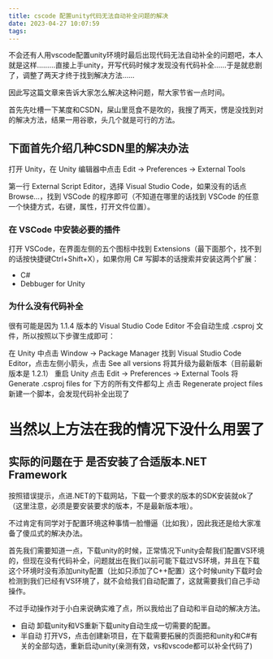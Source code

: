 ```yaml
---
title: cscode 配置unity代码无法自动补全问题的解决
date: 2023-04-27 10:07:59
tags:
---
```


不会还有人用vscode配置unity环境时最后出现代码无法自动补全的问题吧，本人就是这样………直接上手unity，开写代码时候才发现没有代码补全……于是就悲剧了，调整了两天才终于找到解决方法……  

因此写这篇文章来告诉大家怎么解决这种问题，帮大家节省一点时间。  

首先先吐槽一下某度和CSDN，屎山里觅食不是吹的，我搜了两天，愣是没找到对的解决方法，结果一用谷歌，头几个就是可行的方法。  

## 下面首先介绍几种CSDN里的解决办法

打开 Unity，在 Unity 编辑器中点击 Edit -> Preferences -> External Tools

第一行 External Script Editor，选择 Visual Studio Code，如果没有的话点 Browse…，找到 VSCode 的程序即可（不知道在哪里的话找到 VSCode 的任意一个快捷方式，右键，属性，打开文件位置）。

### 在 VSCode 中安装必要的插件  

打开 VSCode，在界面左侧的五个图标中找到 Extensions（最下面那个，找不到的话按快捷键Ctrl+Shift+X），如果你用 C# 写脚本的话搜索并安装这两个扩展：

* C#
* Debbuger for Unity

### 为什么没有代码补全  

很有可能是因为 1.1.4 版本的 Visual Studio Code Editor 不会自动生成 .csproj 文件，所以按照以下步骤生成即可：

在 Unity 中点击 Window -> Package Manager
找到 Visual Studio Code Editor，点击左侧小箭头，点击 See all versions
将其升级为最新版本（目前最新版本是 1.2.1）
重启 Unity
点击 Edit -> Preferences -> External Tools
将 Generate .csproj files for 下方的所有文件都勾上
点击 Regenerate project files
新建一个脚本，会发现代码补全出现了

# 当然以上方法在我的情况下没什么用罢了

## 实际的问题在于 是否安装了合适版本.NET Framework  

按照错误提示，点进.NET的下载网站，下载一个要求的版本的SDK安装就ok了（这里注意，必须是要安装要求的版本，不是最新版本哦）。  

不过肯定有同学对于配置环境这种事情一脸懵逼（比如我），因此我还是给大家准备了傻瓜式的解决办法。  

首先我们需要知道一点，下载unity的时候，正常情况下unity会帮我们配置VS环境的，但现在没有代码补全，问题就出在我们以前可能下载过VS环境，并且在下载这个环境时没有添加unity配置（比如只添加了C++配置）这个时候unity下载时会检测到我们已经有VS环境了，就不会给我们自动配置了，这就需要我们自己手动操作。  

不过手动操作对于小白来说确实难了点，所以我给出了自动和半自动的解决方法。
* 自动
卸载unity和VS重新下载unity自动生成一切需要的配置。
* 半自动
打开VS，点击创建新项目，在下载需要拓展的页面把和unity和C#有关的全部勾选，重新启动unity(亲测有效，vs和vscode都可以补全代码了)
